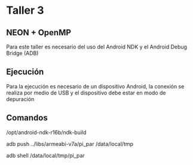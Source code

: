# Taller 3
## NEON + OpenMP

Para este taller es necesario del uso del Android NDK y el Android Debug Bridge (ADB)

## Ejecución
Para la ejecución es necesario de un dispositivo Android, la conexión se realiza por medio de USB y el dispositivo
debe estar en modo de depuración

## Comandos
/opt/android-ndk-r16b/ndk-build

adb push ../libs/armeabi-v7a/pi_par /data/local/tmp

adb shell /data/local/tmp/pi_par

